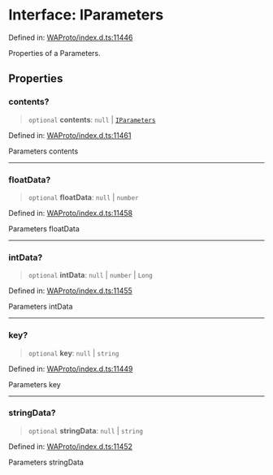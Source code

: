 # Interface: IParameters

Defined in: [WAProto/index.d.ts:11446](https://github.com/Fokusdotid/bail/blob/99acc683da8779d62a0509bb4108fdb35cb2b061/WAProto/index.d.ts#L11446)

Properties of a Parameters.

## Properties

### contents?

> `optional` **contents**: `null` \| [`IParameters`](IParameters.md)

Defined in: [WAProto/index.d.ts:11461](https://github.com/Fokusdotid/bail/blob/99acc683da8779d62a0509bb4108fdb35cb2b061/WAProto/index.d.ts#L11461)

Parameters contents

***

### floatData?

> `optional` **floatData**: `null` \| `number`

Defined in: [WAProto/index.d.ts:11458](https://github.com/Fokusdotid/bail/blob/99acc683da8779d62a0509bb4108fdb35cb2b061/WAProto/index.d.ts#L11458)

Parameters floatData

***

### intData?

> `optional` **intData**: `null` \| `number` \| `Long`

Defined in: [WAProto/index.d.ts:11455](https://github.com/Fokusdotid/bail/blob/99acc683da8779d62a0509bb4108fdb35cb2b061/WAProto/index.d.ts#L11455)

Parameters intData

***

### key?

> `optional` **key**: `null` \| `string`

Defined in: [WAProto/index.d.ts:11449](https://github.com/Fokusdotid/bail/blob/99acc683da8779d62a0509bb4108fdb35cb2b061/WAProto/index.d.ts#L11449)

Parameters key

***

### stringData?

> `optional` **stringData**: `null` \| `string`

Defined in: [WAProto/index.d.ts:11452](https://github.com/Fokusdotid/bail/blob/99acc683da8779d62a0509bb4108fdb35cb2b061/WAProto/index.d.ts#L11452)

Parameters stringData
